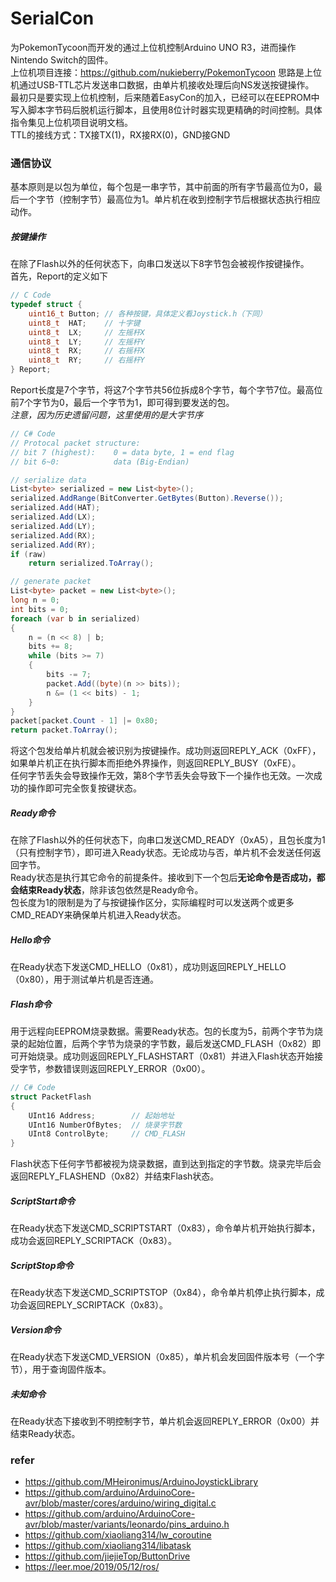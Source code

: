 # SerialCon
为PokemonTycoon而开发的通过上位机控制Arduino UNO R3，进而操作Nintendo Switch的固件。  
上位机项目连接：https://github.com/nukieberry/PokemonTycoon
思路是上位机通过USB-TTL芯片发送串口数据，由单片机接收处理后向NS发送按键操作。  
最初只是要实现上位机控制，后来随着EasyCon的加入，已经可以在EEPROM中写入脚本字节码后脱机运行脚本，且使用8位计时器实现更精确的时间控制。具体指令集见上位机项目说明文档。  
TTL的接线方式：TX接TX(1)，RX接RX(0)，GND接GND

### 通信协议
基本原则是以包为单位，每个包是一串字节，其中前面的所有字节最高位为0，最后一个字节（控制字节）最高位为1。单片机在收到控制字节后根据状态执行相应动作。
##### 按键操作
在除了Flash以外的任何状态下，向串口发送以下8字节包会被视作按键操作。  
首先，Report的定义如下
```C
// C Code
typedef struct {
    uint16_t Button; // 各种按键，具体定义看Joystick.h（下同）
    uint8_t  HAT;    // 十字键
    uint8_t  LX;     // 左摇杆X
    uint8_t  LY;     // 左摇杆Y
    uint8_t  RX;     // 右摇杆X
    uint8_t  RY;     // 右摇杆Y
} Report;
```
Report长度是7个字节，将这7个字节共56位拆成8个字节，每个字节7位。最高位前7个字节为0，最后一个字节为1，即可得到要发送的包。  
*注意，因为历史遗留问题，这里使用的是大字节序*
```C#
// C# Code
// Protocal packet structure:
// bit 7 (highest):    0 = data byte, 1 = end flag
// bit 6~0:            data (Big-Endian)

// serialize data
List<byte> serialized = new List<byte>();
serialized.AddRange(BitConverter.GetBytes(Button).Reverse());
serialized.Add(HAT);
serialized.Add(LX);
serialized.Add(LY);
serialized.Add(RX);
serialized.Add(RY);
if (raw)
    return serialized.ToArray();

// generate packet
List<byte> packet = new List<byte>();
long n = 0;
int bits = 0;
foreach (var b in serialized)
{
    n = (n << 8) | b;
    bits += 8;
    while (bits >= 7)
    {
        bits -= 7;
        packet.Add((byte)(n >> bits));
        n &= (1 << bits) - 1;
    }
}
packet[packet.Count - 1] |= 0x80;
return packet.ToArray();
```
将这个包发给单片机就会被识别为按键操作。成功则返回REPLY_ACK（0xFF），如果单片机正在执行脚本而拒绝外界操作，则返回REPLY_BUSY（0xFE）。  
任何字节丢失会导致操作无效，第8个字节丢失会导致下一个操作也无效。一次成功的操作即可完全恢复按键状态。

##### Ready命令
在除了Flash以外的任何状态下，向串口发送CMD_READY（0xA5），且包长度为1（只有控制字节），即可进入Ready状态。无论成功与否，单片机不会发送任何返回字节。  
Ready状态是执行其它命令的前提条件。接收到下一个包后**无论命令是否成功，都会结束Ready状态**，除非该包依然是Ready命令。  
包长度为1的限制是为了与按键操作区分，实际编程时可以发送两个或更多CMD_READY来确保单片机进入Ready状态。

##### Hello命令
在Ready状态下发送CMD_HELLO（0x81），成功则返回REPLY_HELLO（0x80），用于测试单片机是否连通。

##### Flash命令
用于远程向EEPROM烧录数据。需要Ready状态。包的长度为5，前两个字节为烧录的起始位置，后两个字节为烧录的字节数，最后发送CMD_FLASH（0x82）即可开始烧录。成功则返回REPLY_FLASHSTART（0x81）并进入Flash状态开始接受字节，参数错误则返回REPLY_ERROR（0x00）。
```C#
// C# Code
struct PacketFlash
{
    UInt16 Address;        // 起始地址
    UInt16 NumberOfBytes;  // 烧录字节数
    UInt8 ControlByte;     // CMD_FLASH
}
```
Flash状态下任何字节都被视为烧录数据，直到达到指定的字节数。烧录完毕后会返回REPLY_FLASHEND（0x82）并结束Flash状态。

##### ScriptStart命令
在Ready状态下发送CMD_SCRIPTSTART（0x83），命令单片机开始执行脚本，成功会返回REPLY_SCRIPTACK（0x83）。

##### ScriptStop命令
在Ready状态下发送CMD_SCRIPTSTOP（0x84），命令单片机停止执行脚本，成功会返回REPLY_SCRIPTACK（0x83）。

##### Version命令
在Ready状态下发送CMD_VERSION（0x85），单片机会发回固件版本号（一个字节），用于查询固件版本。

##### 未知命令
在Ready状态下接收到不明控制字节，单片机会返回REPLY_ERROR（0x00）并结束Ready状态。

### refer

- https://github.com/MHeironimus/ArduinoJoystickLibrary
- https://github.com/arduino/ArduinoCore-avr/blob/master/cores/arduino/wiring_digital.c
- https://github.com/arduino/ArduinoCore-avr/blob/master/variants/leonardo/pins_arduino.h
- https://github.com/xiaoliang314/lw_coroutine
- https://github.com/xiaoliang314/libatask
- https://github.com/jiejieTop/ButtonDrive
- https://leer.moe/2019/05/12/ros/

